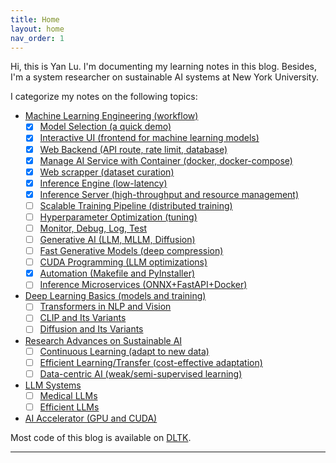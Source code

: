 ```yaml
---
title: Home
layout: home
nav_order: 1
---
```


Hi, this is Yan Lu. I'm documenting my learning notes in this blog. Besides, I'm a system researcher on sustainable AI systems at New York University. 

I categorize my notes on the following topics:

- [Machine Learning Engineering (workflow)](https://jason-cs18.github.io/ml-engineering/ml_engineer.html)
  - [x] [Model Selection (a quick demo)](https://jason-cs18.github.io/ml-engineering/model_selection.html)
  - [x] [Interactive UI (frontend for machine learning models)](https://jason-cs18.github.io/ml-engineering/web_demo.html)
  - [x] [Web Backend (API route, rate limit, database)](https://jason-cs18.github.io/ml-engineering/fastapi.html)
  - [x] [Manage AI Service with Container (docker, docker-compose)](https://jason-cs18.github.io/ml-engineering/docker.html)
  - [x] [Web scrapper (dataset curation)](https://jason-cs18.github.io/ml-engineering/web_scraper.html)
  - [x] [Inference Engine (low-latency)](https://jason-cs18.github.io/ml-engineering/inference_engine.html)
  - [x] [Inference Server (high-throughput and resource management)](https://jason-cs18.github.io/ml-engineering/inference_server.html)
  - [ ] [Scalable Training Pipeline (distributed training)](https://jason-cs18.github.io/ml-engineering/detr_train.html)
  - [ ] [Hyperparameter Optimization (tuning)](https://jason-cs18.github.io/ml-engineering/detr_tune.html)
  - [ ] [Monitor, Debug, Log, Test](https://jason-cs18.github.io/ml-engineering/monitor.html) 
  - [ ] [Generative AI (LLM, MLLM, Diffusion)](https://jason-cs18.github.io/ml-engineering/generative_ai.html)
  - [ ] [Fast Generative Models (deep compression)](https://jason-cs18.github.io/ml-engineering/fast_aigc.html)
  - [ ] [CUDA Programming (LLM optimizations)](https://jason-cs18.github.io/ml-engineering/cuda.html)
  - [x] [Automation (Makefile and PyInstaller)](https://jason-cs18.github.io/ml-engineering/tools.html)
  - [ ] [Inference Microservices (ONNX+FastAPI+Docker)](https://jason-cs18.github.io/ml-engineering/ai_service.html)
- [Deep Learning Basics (models and training)](https://jason-cs18.github.io/ml-engineering/dl_basics.html)
  - [ ] [Transformers in NLP and Vision](https://jason-cs18.github.io/ml-engineering/transformers.html)
  - [ ] [CLIP and Its Variants](https://jason-cs18.github.io/ml-engineering/clip.html)
  - [ ] [Diffusion and Its Variants](https://jason-cs18.github.io/ml-engineering/diffusion.html)
- [Research Advances on Sustainable AI](https://jason-cs18.github.io/ml-engineering/sustainable_ai.html)
  - [ ] [Continuous Learning (adapt to new data)](https://jason-cs18.github.io/ml-engineering/cl_research.html)
  - [ ] [Efficient Learning/Transfer (cost-effective adaptation)](https://jason-cs18.github.io/ml-engineering/efficientml.html)
  - [ ] [Data-centric AI (weak/semi-supervised learning)](https://jason-cs18.github.io/ml-engineering/data_centric_ai.html)
- [LLM Systems](https://jason-cs18.github.io/ml-engineering/llm.html)
  - [ ] [Medical LLMs](https://jason-cs18.github.io/ml-engineering/medical_llm.html)
  - [ ] [Efficient LLMs](https://jason-cs18.github.io/ml-engineering/llm_course.html)
- [AI Accelerator (GPU and CUDA)](https://jason-cs18.github.io/ml-engineering/ai_accelerator.html)
  

Most code of this blog is available on [DLTK](https://github.com/Jason-cs18/DLTK).



----

[^1]: [It can take up to 10 minutes for changes to your site to publish after you push the changes to GitHub](https://docs.github.com/en/pages/setting-up-a-github-pages-site-with-jekyll/creating-a-github-pages-site-with-jekyll#creating-your-site).

[Just the Docs]: https://just-the-docs.github.io/just-the-docs/
[GitHub Pages]: https://docs.github.com/en/pages
[README]: https://github.com/just-the-docs/just-the-docs-template/blob/main/README.md
[Jekyll]: https://jekyllrb.com
[GitHub Pages / Actions workflow]: https://github.blog/changelog/2022-07-27-github-pages-custom-github-actions-workflows-beta/
[use this template]: https://github.com/just-the-docs/just-the-docs-template/generate

